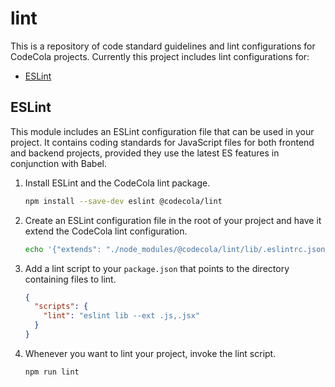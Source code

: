 # lint

This is a repository of code standard guidelines and lint configurations for CodeCola projects. Currently this
project includes lint configurations for:

* [ESLint](#eslint)

## ESLint

This module includes an ESLint configuration file that can be used in your project. It contains coding standards for
JavaScript files for both frontend and backend projects, provided they use the latest ES features in conjunction with
Babel.

1. Install ESLint and the CodeCola lint package.

    ```sh
    npm install --save-dev eslint @codecola/lint
    ```

1. Create an ESLint configuration file in the root of your project and have it extend the CodeCola lint configuration.

    ```sh
    echo '{"extends": "./node_modules/@codecola/lint/lib/.eslintrc.json"}' > .eslintrc.json
    ```

1. Add a lint script to your `package.json` that points to the directory containing files to lint.

   ```json
   {
     "scripts": {
       "lint": "eslint lib --ext .js,.jsx"
     }
   }
   ```

 1. Whenever you want to lint your project, invoke the lint script.
 
    ```sh
    npm run lint
    ```

